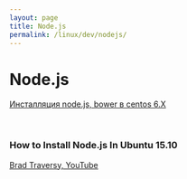 ```yaml
---
layout: page
title: Node.js
permalink: /linux/dev/nodejs/
---
```


# Node.js

<a href="/linux/dev/nodejs/installation/centos/">Инсталляция node.js, bower в centos 6.X</a>  

<br/>

### How to Install Node.js In Ubuntu 15.10

[Brad Traversy, YouTube](https://www.youtube.com/watch?v=AcUfdajsKg8)  
